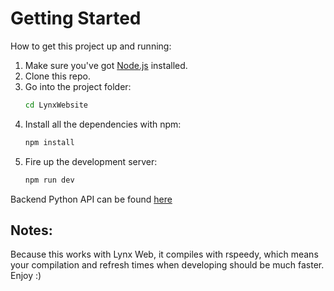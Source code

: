 # Getting Started

How to get this project up and running:

1. Make sure you've got [Node.js](https://nodejs.org/) installed.
2. Clone this repo.
3. Go into the project folder:
    ```bash
    cd LynxWebsite
    ```
4. Install all the dependencies with npm:
    ```bash
    npm install
    ```
5. Fire up the development server:
    ```bash
    npm run dev
    ```

Backend Python API can be found [here](https://github.com/Gabe-W-J/AliceAPI/tree/main)

## Notes:

Because this works with Lynx Web, it compiles with rspeedy, which means your compilation and refresh times when developing should be much faster. Enjoy :)